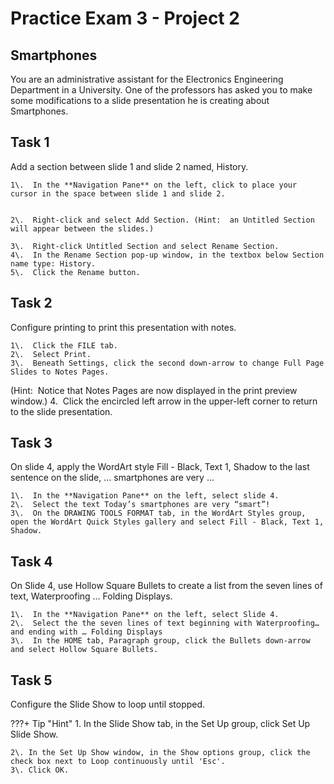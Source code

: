 # Practice Exam 3 - Project 2

## Smartphones
You are an administrative assistant for the Electronics Engineering Department in a University. One of the professors has asked you to make some modifications to a slide presentation he is creating about Smartphones.  

## Task 1
 
Add a section between slide 1 and slide 2 named, History.  

    1\.  In the **Navigation Pane** on the left, click to place your cursor in the space between slide 1 and slide 2.  


    2\.  Right-click and select Add Section. (Hint:  an Untitled Section will appear between the slides.)

    3\.  Right-click Untitled Section and select Rename Section.  
    4\.  In the Rename Section pop-up window, in the textbox below Section name type: History.  
    5\.  Click the Rename button.  
## Task 2

Configure printing to print this presentation with notes.  

    1\.  Click the FILE tab. 
    2\.  Select Print.  
    3\.  Beneath Settings, click the second down-arrow to change Full Page Slides to Notes Pages.  
(Hint:  Notice that Notes Pages are now displayed in the print preview window.)
    4\.  Click the encircled left arrow in the upper-left corner to return to the slide presentation.  


## Task 3

On slide 4, apply the WordArt style Fill - Black, Text 1, Shadow to the last sentence on the slide, ... smartphones are very ... 

    1\.  In the **Navigation Pane** on the left, select slide 4.  
    2\.  Select the text Today’s smartphones are very “smart”!
    3\.  On the DRAWING TOOLS FORMAT tab, in the WordArt Styles group, open the WordArt Quick Styles gallery and select Fill - Black, Text 1, Shadow.  

## Task 4

On Slide 4, use Hollow Square Bullets to create a list from the seven lines of text, Waterproofing … Folding Displays.  

    1\.  In the **Navigation Pane** on the left, select Slide 4.  
    2\.  Select the the seven lines of text beginning with Waterproofing… and ending with … Folding Displays
    3\.  In the HOME tab, Paragraph group, click the Bullets down-arrow and select Hollow Square Bullets.  

## Task 5

Configure the Slide Show to loop until stopped.  

???+ Tip "Hint"
    1\. In the Slide Show tab, in the Set Up group, click Set Up Slide Show.  

    2\. In the Set Up Show window, in the Show options group, click the check box next to Loop continuously until 'Esc'.  
    3\. Click OK.  